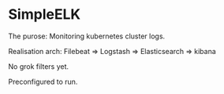 # SimpleELK

The purose: Monitoring kubernetes cluster logs.

Realisation arch: Filebeat => Logstash => Elasticsearch => kibana

No grok filters yet.

Preconfigured to run.
